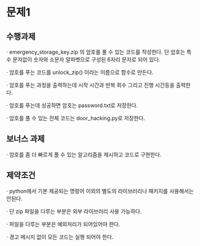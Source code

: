 # 문제1

## 수행과제

· emergency_storage_key.zip 의 암호를 풀 수 있는 코드를 작성한다. 단 암호는 특수 문자없이 숫자와 소문자 알파벳으로 구성된 6자리 문자로 되어 있다.

· 암호를 푸는 코드를 unlock_zip() 이라는 이름으로 함수로 만든다.

· 암호를 푸는 과정을 출력하는데 시작 시간과 반복 회수 그리고 진행 시간등을 출력한다.

· 암호를 푸는데 성공하면 암호는 password.txt로 저장한다.

· 암호를 풀 수 있는 전체 코드는 door_hacking.py로 저장한다.

## 보너스 과제

· 암호를 좀 더 빠르게 풀 수 있는 알고리즘을 제시하고 코드로 구현한다.

## 제약조건

· python에서 기본 제공되는 명령어 이외의 별도의 라이브러리나 패키지를 사용해서는 안된다.

· 단 zip 파일을 다루는 부분은 외부 라이브러리 사용 가능하다.

· 파일을 다루는 부분은 예외처리가 되어있어야 한다.

· 경고 메시지 없이 모든 코드는 실행 되어야 한다.
